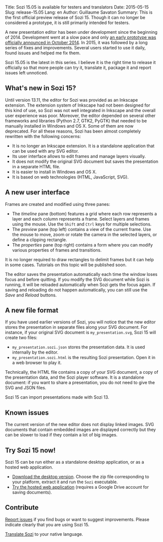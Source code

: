 Title: Sozi 15.05 is available for testers and translators
Date: 2015-05-15
Slug: release-15.05
Lang: en
Author: Guillaume Savaton
Summary:
    This is the first official preview release of Sozi 15.
    Though it can no longer be considered a prototype, it is still primarily intended for testers.

A new presentation editor has been under development since the beginning of 2014.
Development went at a slow pace and only [an early prototype was
officially announced in October 2014](|filename|release-14.10.md).
In 2015, it was followed by a long series of fixes and improvements.
Several users started to use it daily, found issues and helped me fix them.

Sozi 15.05 is the latest in this series.
I believe it is the right time to release it officially so that more people can try it,
translate it, package it and report issues left unnoticed.

What's new in Sozi 15?
----------------------

Until version 13.11, the editor for Sozi was provided as an Inkscape extension.
The extension system of Inkscape had not been designed for this kind of use,
so Sozi was not well integrated in Inkscape and the overall user experience was poor.
Moreover, the editor depended on several other frameworks and libraries
(Python 2.7, GTK2, PyGTK) that needed to be manually installed in Windows and OS X.
Some of them are now deprecated.
For all these reasons, Sozi has been almost completely rewritten with the following concerns:

* It is no longer an Inkscape extension.  It is a standalone application that can be used with any SVG editor.
* Its user interface allows to edit frames and manage layers visually.
* It does not modify the original SVG document but saves the presentation in a separate HTML file.
* It is easier to install in Windows and OS X.
* It is based on web technologies (HTML, JavaScript, SVG).

A new user interface
--------------------

Frames are created and modified using three panes:

* The *timeline* pane (bottom) features a grid where each row represents a layer and each column
  represents a frame. Select layers and frames using the mouse.
  Use the `Shift` and `Ctrl` keys for multiple selections.
* The *preview* pane (top left) contains a view of the current frame.
  Use the mouse to move, zoom or rotate the camera in the selected layers,
  or define a clipping rectangle.
* The *properties* pane (top right) contains a form where you can modify various
  properties of frames and transitions.

It is no longer required to draw rectangles to delimit frames but it can help in some cases.
Tutorials on this topic will be published soon.

The editor saves the presentation automatically each time the window loses focus
and before quitting.
If you modify the SVG document while Sozi is running, it will be reloaded automatically when
Sozi gets the focus again.
If saving and reloading do not happen automatically, you can still use the *Save* and *Reload*
buttons.

A new file format
-----------------

If you have used earlier versions of Sozi, you will notice that the new editor
stores the presentation in separate files along your SVG document.
For instance, if your original SVG document is `my_presentation.svg`, Sozi 15 will create
two files:

* `my_presentation.sozi.json` stores the presentation data. It is used internally by the editor.
* `my_presentation.sozi.html` is the resulting Sozi presentation. Open it in a web browser to play it.

Technically, the HTML file contains a copy of your SVG document, a copy of the presentation data,
and the Sozi player software.
It is a standalone document: if you want to share a presentation, you do not need to give the
SVG and JSON files.

Sozi 15 can import presentations made with Sozi 13.

Known issues
------------

The current version of the new editor does not display linked images.
SVG documents that contain embedded images are displayed correctly
but they can be slower to load if they contain a lot of big images.

Try Sozi 15 now!
----------------

Sozi 15 can be run either as a standalone desktop application, or as a hosted web application.

* [Download the desktop version](https://github.com/senshu/Sozi/releases/tag/15.05-preview).
  Choose the zip file corresponding to your platform, extract it and run the `Sozi` executable.
* [Try the hosted web application](http://sozi.baierouge.fr/demo/) (requires a Google Drive account for saving documents).

Contribute
----------

[Report issues](https://github.com/senshu/Sozi/issues) if you find bugs
or want to suggest improvements.
Please indicate clearly that you are using Sozi 15.

[Translate Sozi](|filename|/pages/en/translate-editor.md) to your native language.
